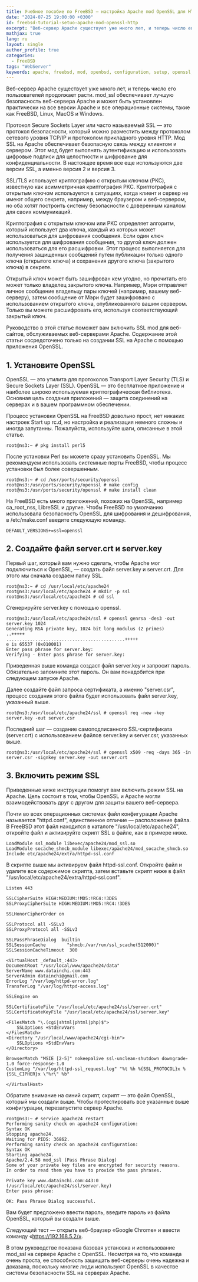 ```yaml
---
title: Учебное пособие по FreeBSD — настройка Apache mod OpenSSL для HTTPS
date: "2024-07-25 19:00:00 +0300"
id: freebsd-tutorial-setuo-apache-mod-openssl-http
excerpt: "Веб-сервер Apache существует уже много лет, и теперь число его пользователей продолжает расти."
mathjax: true
lang: ru
layout: single
author_profile: true
categories:
  - FreeBSD
tags: "WebServer"
keywords: apache, freebsd, mod, openbsd, configuration, setup, openssl, http, https, ssl
---
```


Веб-сервер Apache существует уже много лет, и теперь число его пользователей продолжает расти. mod_ssl обеспечивает лучшую безопасность веб-сервера Apache и может быть установлен практически на все версии Apache и все операционные системы, такие как FreeBSD, Linux, MacOS и Windows.

Протокол Secure Sockets Layer или часто называемый SSL — это протокол безопасности, который можно разместить между протоколом сетевого уровня TCP/IP и протоколом прикладного уровня HTTP. Мод SSL на Apache обеспечивает безопасную связь между клиентом и сервером. Этот мод будет выполнять аутентификацию и использовать цифровые подписи для целостности и шифрование для конфиденциальности. В настоящее время все еще используются две версии SSL, а именно версия 2 и версия 3.

SSL/TLS использует криптографию с открытым ключом (PKC), известную как асимметричная криптография PKC. Криптография с открытым ключом используется в ситуациях, когда клиент и сервер не имеют общего секрета, например, между браузером и веб-сервером, но оба хотят построить систему безопасности с доверенным каналом для своих коммуникаций.

Криптография с открытым ключом или PKC определяет алгоритм, который использует два ключа, каждый из которых может использоваться для шифрования сообщения. Если один ключ используется для шифрования сообщения, то другой ключ должен использоваться для его расшифровки. Этот процесс выполняется для получения защищенных сообщений путем публикации только одного ключа (открытого ключа) и сохранения другого ключа (закрытого ключа) в секрете.

Открытый ключ может быть зашифрован кем угодно, но прочитать его может только владелец закрытого ключа. Например, Мэри отправляет личное сообщение владельцу пары ключей (например, вашему веб-серверу), затем сообщение от Мэри будет зашифровано с использованием открытого ключа, опубликованного вашим сервером. Только вы можете расшифровать его, используя соответствующий закрытый ключ.

Руководство в этой статье поможет вам включить SSL mod для веб-сайтов, обслуживаемых веб-серверами Apache. Содержание этой статьи сосредоточено только на создании SSL на Apache с помощью приложения OpenSSL.

## 1. Установите OpenSSL

OpenSSL — это утилита для протоколов Transport Layer Security (TLS) и Secure Sockets Layer (SSL). OpenSSL — это бесплатное приложение и наиболее широко используемая криптографическая библиотека. Основная цель создания приложений — защита соединений на серверах и в вашем программном обеспечении.

Процесс установки OpenSSL на FreeBSD довольно прост, нет никаких настроек Start up rc.d, но настройка и реализация немного сложны и иногда запутанны. Пожалуйста, используйте шаги, описанные в этой статье.

```
root@ns3:~ # pkg install perl5
```

После установки Perl вы можете сразу установить OpenSSL. Мы рекомендуем использовать системные порты FreeBSD, чтобы процесс установки был более совершенным.

```
root@ns3:~ # cd /usr/ports/security/openssl
root@ns3:/usr/ports/security/openssl # make config
root@ns3:/usr/ports/security/openssl # make install clean
```

На FreeBSD есть много приложений, похожих на OpenSSL, например ca_root_nss, LibreSSL и другие. Чтобы FreeBSD по умолчанию использовала безопасность OpenSSL для шифрования и дешифрования, в /etc/make.conf введите следующую команду.

```
DEFAULT_VERSIONS+=ssl=openssl
```

## 2. Создайте файл server.crt и server.key
Первый шаг, который вам нужно сделать, чтобы Apache мог подключиться к OpenSSL, — создать файл server.key и server.crt. Для этого мы сначала создаем папку SSL.

```
root@ns3:~ # cd /usr/local/etc/apache24
root@ns3:/usr/local/etc/apache24 # mkdir -p ssl
root@ns3:/usr/local/etc/apache24 # cd ssl
```

Сгенерируйте server.key с помощью openssl.

```
root@ns3:/usr/local/etc/apache24/ssl # openssl genrsa -des3 -out server.key 1024
Generating RSA private key, 1024 bit long modulus (2 primes)
..+++++
.............................................+++++
e is 65537 (0x010001)
Enter pass phrase for server.key:
Verifying - Enter pass phrase for server.key:
```

Приведенная выше команда создаст файл server.key и запросит пароль. Обязательно запомните этот пароль. Он вам понадобится при следующем запуске Apache.

Далее создайте файл запроса сертификата, а именно "server.csr", процесс создания этого файла будет использовать файл server.key, указанный выше.

```
root@ns3:/usr/local/etc/apache24/ssl # openssl req -new -key server.key -out server.csr
```

Последний шаг — создание самоподписанного SSL-сертификата (server.crt) с использованием файлов server.key и server.csr, указанных выше.

```
root@ns3:/usr/local/etc/apache24/ssl # openssl x509 -req -days 365 -in server.csr -signkey server.key -out server.crt
```

## 3. Включить режим SSL
Приведенные ниже инструкции помогут вам включить режим SSL на Apache. Цель состоит в том, чтобы OpenSSL и Apache могли взаимодействовать друг с другом для защиты вашего веб-сервера.

Почти во всех операционных системах файл конфигурации Apache называется "httpd.conf", единственное отличие — расположение файла. В FreeBSD этот файл находится в каталоге "/usr/local/etc/apache24", откройте файл и активируйте скрипт SSL в файле, как в примере ниже.

```
LoadModule ssl_module libexec/apache24/mod_ssl.so
LoadModule socache_shmcb_module libexec/apache24/mod_socache_shmcb.so
Include etc/apache24/extra/httpd-ssl.conf
```

В скрипте выше мы активируем файл httpd-ssl.conf. Откройте файл и удалите все содержимое скрипта, затем вставьте скрипт ниже в файл "/usr/local/etc/apache24/extra/httpd-ssl.conf".

```
Listen 443

SSLCipherSuite HIGH:MEDIUM:!MD5:!RC4:!3DES
SSLProxyCipherSuite HIGH:MEDIUM:!MD5:!RC4:!3DES

SSLHonorCipherOrder on 

SSLProtocol all -SSLv3
SSLProxyProtocol all -SSLv3

SSLPassPhraseDialog  builtin
SSLSessionCache        "shmcb:/var/run/ssl_scache(512000)"
SSLSessionCacheTimeout  300

<VirtualHost _default_:443>
DocumentRoot "/usr/local/www/apache24/data"
ServerName www.datainchi.com:443
ServerAdmin datainchi@gmail.com
ErrorLog "/var/log/httpd-error.log"
TransferLog "/var/log/httpd-access.log"

SSLEngine on

SSLCertificateFile "/usr/local/etc/apache24/ssl/server.crt"
SSLCertificateKeyFile "/usr/local/etc/apache24/ssl/server.key"

<FilesMatch "\.(cgi|shtml|phtml|php)$">
    SSLOptions +StdEnvVars
</FilesMatch>
<Directory "/usr/local/www/apache24/cgi-bin">
    SSLOptions +StdEnvVars
</Directory>

BrowserMatch "MSIE [2-5]" nokeepalive ssl-unclean-shutdown downgrade-1.0 force-response-1.0
CustomLog "/var/log/httpd-ssl_request.log" "%t %h %{SSL_PROTOCOL}x %{SSL_CIPHER}x \"%r\" %b"

</VirtualHost>
```

Обратите внимание на синий скрипт, скрипт — это файл OpenSSL, который мы создали выше. Чтобы протестировать все указанные выше конфигурации, перезапустите сервер Apache.

```
root@ns3:~ # service apache24 restart
Performing sanity check on apache24 configuration:
Syntax OK
Stopping apache24.
Waiting for PIDS: 36862.
Performing sanity check on apache24 configuration:
Syntax OK
Starting apache24.
Apache/2.4.58 mod_ssl (Pass Phrase Dialog)
Some of your private key files are encrypted for security reasons.
In order to read them you have to provide the pass phrases.

Private key www.datainchi.com:443:0 (/usr/local/etc/apache24/ssl/server.key)
Enter pass phrase:

OK: Pass Phrase Dialog successful.
```

Вам будет предложено ввести пароль, введите пароль из файла OpenSSL, который вы создали выше.

Следующий тест — открыть веб-браузер «Google Chrome» и ввести команду «https://192.168.5.2/».

В этом руководстве показана базовая установка и использование mod_ssl на сервере Apache с OpenSSL. Несмотря на то, что команда очень проста, ее способность защищать веб-серверы очень надежна и доказана, поскольку многие люди используют OpenSSL в качестве системы безопасности SSL на серверах Apache.
